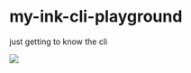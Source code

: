 # my-ink-cli-playground
just getting to know the cli

<img src="https://gist.githubusercontent.com/JamesGelok/8cac9adba5f180f30fbd164c0d922abb/raw/7f91162cf059f08ff3750e536a94db9867c50f98/GitHub-Light-Mode-Dark-Mode.svg">
